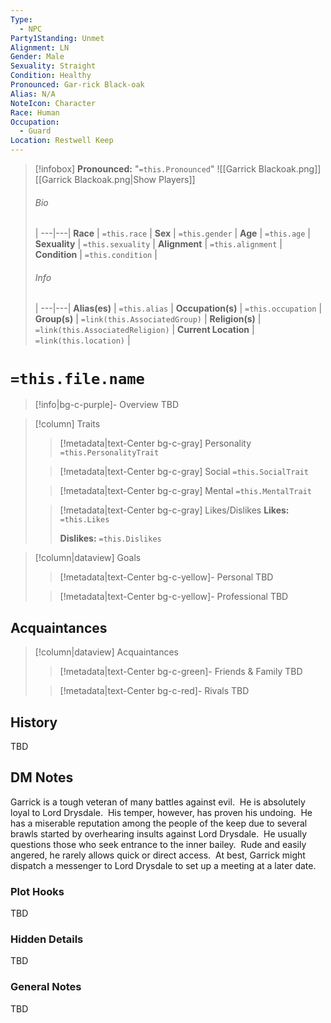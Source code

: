 ```yaml
---
Type:
  - NPC
Party1Standing: Unmet
Alignment: LN
Gender: Male
Sexuality: Straight
Condition: Healthy
Pronounced: Gar-rick Black-oak
Alias: N/A
NoteIcon: Character
Race: Human
Occupation:
  - Guard
Location: Restwell Keep
---
```

> [!infobox]
> **Pronounced:**  "`=this.Pronounced`"
![[Garrick Blackoak.png]]
[[Garrick Blackoak.png|Show Players]]
> ###### Bio
>  |
> ---|---|
> **Race** | `=this.race` |
> **Sex** | `=this.gender` |
> **Age** | `=this.age` |
> **Sexuality** | `=this.sexuality` |
> **Alignment** | `=this.alignment` |
> **Condition** | `=this.condition` |
> ###### Info
>  |
> ---|---|
> **Alias(es)** | `=this.alias` |
> **Occupation(s)** | `=this.occupation` |
> **Group(s)** | `=link(this.AssociatedGroup)` |
> **Religion(s)** | `=link(this.AssociatedReligion)` |
> **Current Location** | `=link(this.location)` |

# **`=this.file.name`**
> [!info|bg-c-purple]- Overview
TBD

> [!column] Traits
>> [!metadata|text-Center bg-c-gray] Personality
>> `=this.PersonalityTrait`
>
>> [!metadata|text-Center bg-c-gray] Social
>> `=this.SocialTrait`
>
>> [!metadata|text-Center bg-c-gray] Mental
>> `=this.MentalTrait`
>
>> [!metadata|text-Center bg-c-gray] Likes/Dislikes
>> **Likes:** `=this.Likes`
>>
>> **Dislikes:** `=this.Dislikes`

> [!column|dataview] Goals
>> [!metadata|text-Center bg-c-yellow]- Personal
>> TBD
>
>> [!metadata|text-Center bg-c-yellow]- Professional
>> TBD
>

## Acquaintances
> [!column|dataview] Acquaintances
>> [!metadata|text-Center bg-c-green]- Friends & Family
>> TBD
>
>> [!metadata|text-Center bg-c-red]- Rivals
>> TBD
>

## History
TBD

## DM Notes
Garrick is a tough veteran of many battles against evil.  He is absolutely loyal to Lord Drysdale.  His temper, however, has proven his undoing.  He has a miserable reputation among the people of the keep due to several brawls started by overhearing insults against Lord Drysdale.  He usually questions those who seek entrance to the inner bailey.  Rude and easily angered, he rarely allows quick or direct access.  At best, Garrick might dispatch a messenger to Lord Drysdale to set up a meeting at a later date.

### Plot Hooks
TBD

### Hidden Details
TBD

### General Notes
TBD







